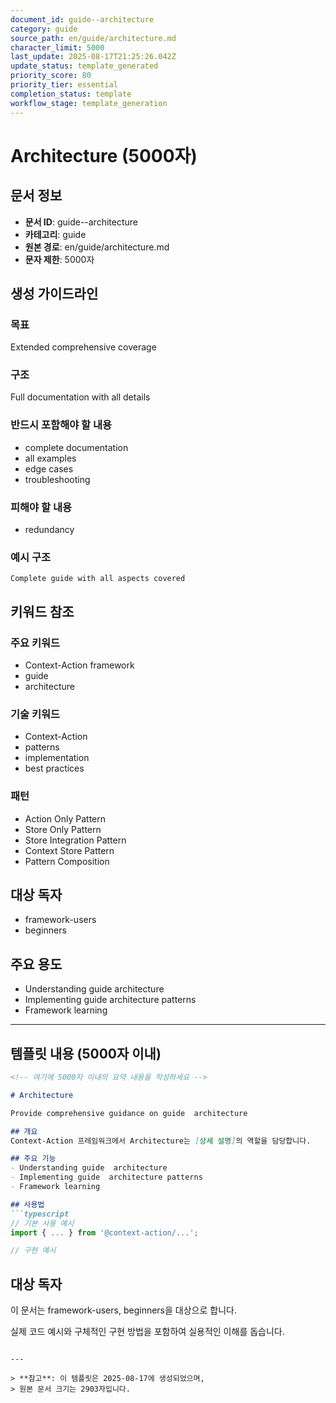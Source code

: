 ```yaml
---
document_id: guide--architecture
category: guide
source_path: en/guide/architecture.md
character_limit: 5000
last_update: 2025-08-17T21:25:26.042Z
update_status: template_generated
priority_score: 80
priority_tier: essential
completion_status: template
workflow_stage: template_generation
---
```


# Architecture (5000자)

## 문서 정보
- **문서 ID**: guide--architecture
- **카테고리**: guide
- **원본 경로**: en/guide/architecture.md
- **문자 제한**: 5000자

## 생성 가이드라인

### 목표
Extended comprehensive coverage

### 구조
Full documentation with all details

### 반드시 포함해야 할 내용
- complete documentation
- all examples
- edge cases
- troubleshooting

### 피해야 할 내용  
- redundancy

### 예시 구조
```
Complete guide with all aspects covered
```

## 키워드 참조

### 주요 키워드
- Context-Action framework
- guide
- architecture

### 기술 키워드
- Context-Action
- patterns
- implementation
- best practices

### 패턴
- Action Only Pattern
- Store Only Pattern
- Store Integration Pattern
- Context Store Pattern
- Pattern Composition

## 대상 독자
- framework-users
- beginners

## 주요 용도
- Understanding guide  architecture
- Implementing guide  architecture patterns
- Framework learning

---

## 템플릿 내용 (5000자 이내)

```markdown
<!-- 여기에 5000자 이내의 요약 내용을 작성하세요 -->

# Architecture

Provide comprehensive guidance on guide  architecture

## 개요
Context-Action 프레임워크에서 Architecture는 [상세 설명]의 역할을 담당합니다.

## 주요 기능
- Understanding guide  architecture
- Implementing guide  architecture patterns
- Framework learning

## 사용법
```typescript
// 기본 사용 예시
import { ... } from '@context-action/...';

// 구현 예시
```

## 대상 독자
이 문서는 framework-users, beginners을 대상으로 합니다.

실제 코드 예시와 구체적인 구현 방법을 포함하여 실용적인 이해를 돕습니다.
```

---

> **참고**: 이 템플릿은 2025-08-17에 생성되었으며, 
> 원본 문서 크기는 2903자입니다.
